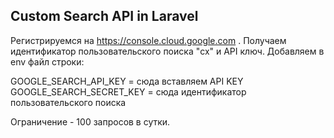 ## Custom Search API in Laravel

Регистрируемся на https://console.cloud.google.com . Получаем идентификатор пользовательского поиска "cx" и API ключ. Добавляем в env файл строки:

GOOGLE_SEARCH_API_KEY = сюда вставляем API KEY
GOOGLE_SEARCH_SECRET_KEY = сюда идентификатор пользовательского поиска

Ограничение - 100 запросов в сутки.
